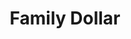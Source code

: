 ---
title: "Family Dollar"
url: /phoenix/family-dollar-south-central-avenue/
shop: variety store
---